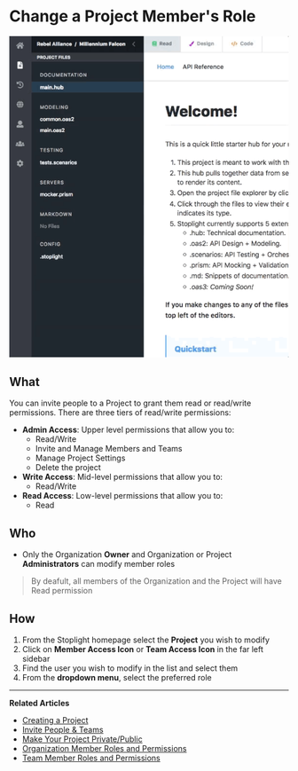 # Change a Project Member's Role

![Change a Project Member's Role](https://github.com/stoplightio/docs/blob/develop/assets/gifs/project-change-role.gif?raw=true)
 
## What 
You can invite people to a Project to grant them read or read/write permissions. There are three tiers of read/write permissions: 
* **Admin Access**: Upper level permissions that allow you to:
    * Read/Write
    * Invite and Manage Members and Teams
    * Manage Project Settings
    * Delete the project 
* **Write Access**: Mid-level permissions that allow you to: 
    * Read/Write 
* **Read Access**: Low-level permissions that allow you to: 
    * Read
      
   
## Who 
* Only the Organization **Owner** and Organization or Project **Administrators** can modify member roles

>By deafult, all members of the Organization and the Project will have Read permission

## How
1. From the Stoplight homepage select the **Project** you wish to modify 
2. Click on **Member Access Icon** or **Team Access Icon** in the far left sidebar 
3. Find the user you wish to modify in the list and select them
4. From the **dropdown menu**, select the preferred role 

---
**Related Articles**
- [Creating a Project](/platform/projects/creating-a-project)
- [Invite People & Teams](/platform/projects/invite-people)
- [Make Your Project Private/Public](/platform/projects/visibility)
- [Organization Member Roles and Permissions](/platform/organizations/roles)
- [Team Member Roles and Permissions](/platform/organizations/teams/roles)

